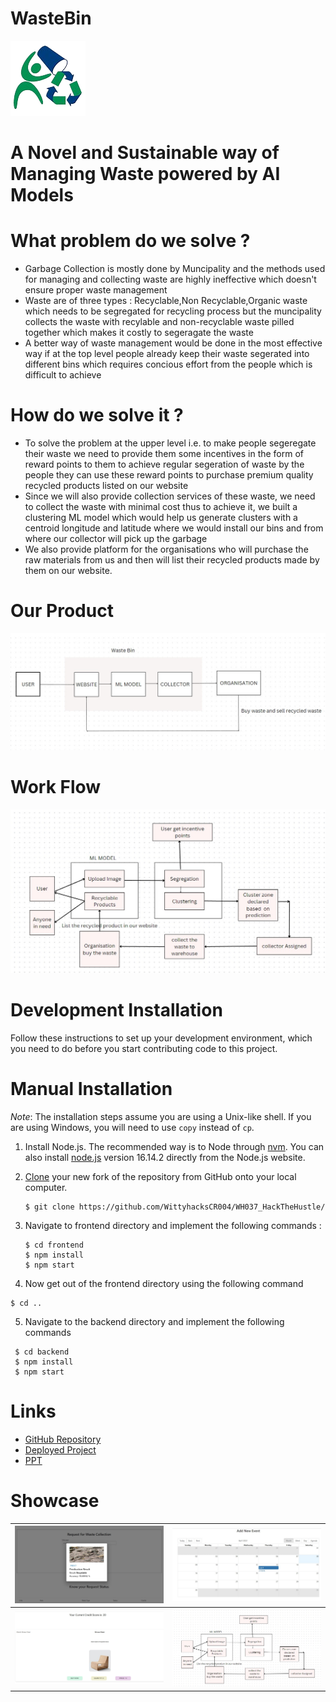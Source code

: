 <h1>WasteBin</h1>
<img src = 'assets/logo.png' alt = 'image' ></img>
<h1>A Novel and Sustainable way of Managing Waste powered by AI Models  
<h1>What problem do we solve ?</h1>
<ul>
<li>Garbage Collection is mostly done by Muncipality and the methods used for managing and collecting waste are highly ineffective which doesn't ensure proper waste management</li>
<li>Waste are of three types : Recyclable,Non Recyclable,Organic waste which needs to be segregated for recycling process but the muncipality collects the waste with recylable and non-recyclable waste pilled together which makes it costly to segeragate the waste</li>
<li>A better way of waste management would be done in the most effective way if at the top level people already keep their waste segerated into different bins which requires concious effort from the people which is difficult to achieve</li>
</ul>
<h1>How do we solve it ?</h1>
<ul>
    <li>To solve the problem at the upper level i.e. to make people segeregate their waste we need to provide them some incentives in the form of reward points to them to achieve regular segeration of waste by the people they can use these reward points to purchase premium quality recycled products listed on our website
    </li>
    <li>Since we will also provide collection services of these waste, we need to collect the waste with minimal cost thus to achieve it, we built a clustering ML model which would help us generate clusters with a centroid longitude and latitude where we would install our bins and from where our collector will pick up the garbage
    <li>
    We also provide platform for the organisations who will purchase the raw materials from us and then will list their recycled products made by them on our website.
    </li>
</ul>
<h1>
    Our Product
</h1>
<img src = "assets/flow.jpeg" alt = "flow"></img>
<h1>Work Flow</h1>
<img src = "assets/workflow.jpeg" alt = "workflow"></img>
<h1><strong> Development Installation </strong></h1>

Follow these instructions to set up your development environment, which you need to do before you start contributing code to this project.

<h1><strong> Manual Installation </strong></h1>

_Note_: The installation steps assume you are using a Unix-like shell. If you are using Windows, you will need to use `copy` instead of `cp`.

1. Install Node.js. The recommended way is to Node through [nvm](https://github.com/nvm-sh/nvm). You can also install [node.js](https://nodejs.org/download/release/v16.14.2/) version 16.14.2 directly from the Node.js website.
2. [Clone](https://github.com/WittyhacksCR004/WH037_HackTheHustle/) your new fork of the repository from GitHub onto your local computer.

   ```
   $ git clone https://github.com/WittyhacksCR004/WH037_HackTheHustle/
   ```
3. Navigate to frontend directory and implement the following commands :

   ```
   $ cd frontend
   $ npm install
   $ npm start
   ```
4. Now get out of the frontend directory using the following command
  ```
  $ cd ..
  ```
5. Navigate to the backend directory and implement the following commands
  ```
   $ cd backend
   $ npm install
   $ npm start
   ```

# Links

- [GitHub Repository](https://github.com/WittyhacksCR004/WH037_HackTheHustle/)
- [Deployed Project](https://wastebin-six.vercel.app/)
- [PPT](https://prezi.com/p/edit/3rovmk9bmdll/)



# Showcase
|     ![Segregation Result](assets/segres.jpg)     |       ![Clustering Result](assets/calender.jpg)        |
| :--------------------------------------------------: | :-----------------------------------------------------: |
| ![Recycled Products](assets/recycle.jpg) | ![Workflow](assets/workflow.jpeg) |
